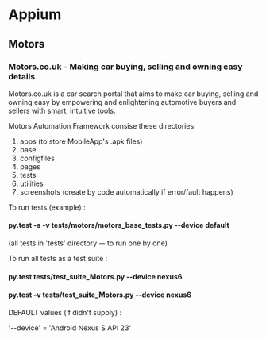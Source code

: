 # Appium

## Motors

### Motors.co.uk – Making car buying, selling and owning easy details

Motors.co.uk is a car search portal that aims to make car buying, selling and owning easy by empowering and enlightening automotive buyers and sellers with smart, intuitive tools.

Motors Automation Framework consise these directories:

1) apps (to store MobileApp's .apk files)
2) base
3) configfiles
4) pages
5) tests
6) utilities
7) screenshots (create by code automatically if error/fault happens)

To run tests (example) :

#### py.test -s -v tests/motors/motors_base_tests.py --device default

(all tests in 'tests' directory -- to run one by one)

To run all tests as a test suite :

#### py.test tests/test_suite_Motors.py --device nexus6
#### py.test -v tests/test_suite_Motors.py --device nexus6

DEFAULT values (if didn't supply) :

'--device' = 'Android Nexus S API 23'
